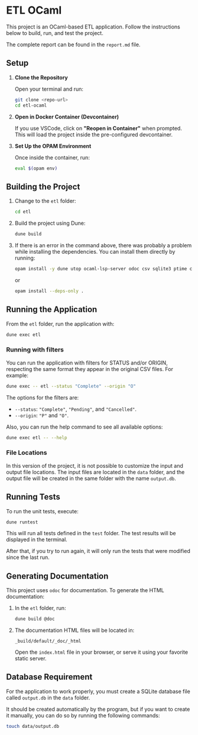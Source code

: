 # **ETL OCaml**

This project is an OCaml-based ETL application. Follow the instructions below to build, run, and test the project.

The complete report can be found in the `report.md` file.

## Setup

1. **Clone the Repository**

   Open your terminal and run:

   ```sh
   git clone <repo-url>
   cd etl-ocaml
   ```

2. **Open in Docker Container (Devcontainer)**

   If you use VSCode, click on **"Reopen in Container"** when prompted. This will load the project inside the pre-configured devcontainer.

3. **Set Up the OPAM Environment**

   Once inside the container, run:

   ```sh
   eval $(opam env)
   ```

## Building the Project

1. Change to the `etl` folder:

   ```sh
   cd etl
   ```

2. Build the project using Dune:

   ```sh
   dune build
   ```

3. If there is an error in the command above, there was probably a problem while installing the dependencies. You can install them directly by running:
   
   ```sh
   opam install -y dune utop ocaml-lsp-server odoc csv sqlite3 ptime cohttp-lwt-unix ounit2 lwt_ssl
   ```

   or 
    
   ```sh
   opam install --deps-only .
   ```

## Running the Application

From the `etl` folder, run the application with:

```sh
dune exec etl
```

### Running with filters

You can run the application with filters for STATUS and/or ORIGIN, respecting the same format they appear in the original CSV files. For example:

```sh
dune exec -- etl --status "Complete" --origin "O"
```

The options for the filters are:
- `--status`: `"Complete"`, `"Pending"`, and `"Cancelled"`.  
- `--origin`: `"P"` and `"O"`.

Also, you can run the help command to see all available options:

```sh
dune exec etl -- --help
```

### File Locations

In this version of the project, it is not possible to customize the input and output file locations. The input files are located in the `data` folder, and the output file will be created in the same folder with the name `output.db`.

## Running Tests

To run the unit tests, execute:

```sh
dune runtest
```

This will run all tests defined in the `test` folder. The test results will be displayed in the terminal.

After that, if you try to run again, it will only run the tests that were modified since the last run.

## Generating Documentation

This project uses `odoc` for documentation. To generate the HTML documentation:

1. In the `etl` folder, run:

   ```sh
   dune build @doc
   ```

2. The documentation HTML files will be located in:

   ```
   _build/default/_doc/_html
   ```

   Open the `index.html` file in your browser, or serve it using your favorite static server.

## Database Requirement

For the application to work properly, you must create a SQLite database file called `output.db` in the `data` folder. 

It should be created automatically by the program, but if you want to create it manually, you can do so by running the following commands:

```sh
touch data/output.db
```